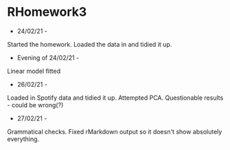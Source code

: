 # RHomework3

- 24/02/21 - 

Started the homework. Loaded the data in and tidied it up.

- Evening of 24/02/21 - 

Linear model fitted

- 26/02/21 -

Loaded in Spotify data and tidied it up. Attempted PCA.
Questionable results - could be wrong(?)


- 27/02/21 - 

Grammatical checks. Fixed rMarkdown output so it doesn't show 
absolutely everything.